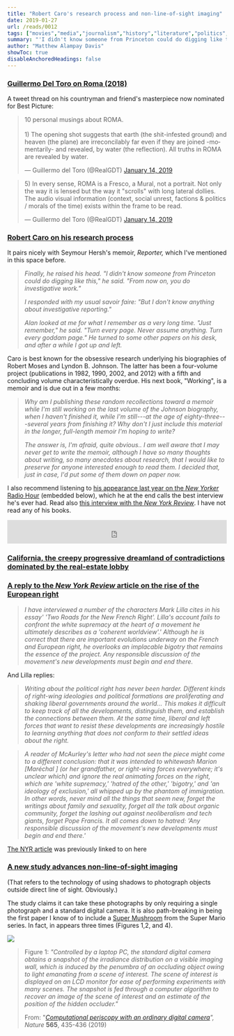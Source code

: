 ```yaml
---
title: "Robert Caro's research process and non-line-of-sight imaging"
date: 2019-01-27
url: /reads/0012
tags: ["movies","media","journalism","history","literature","politics","europe","science","technology"]
summary: "'I didn't know someone from Princeton could do digging like this,' he said. 'From now on, you do investigative work.'"
author: "Matthew Alampay Davis"
showToc: true
disableAnchoredHeadings: false
---
```


### [Guillermo Del Toro on Roma (2018)](https://twitter.com/RealGDT/status/1084701184110153729?ref_src=twsrc%5Etfw%22)

A tweet thread on his countryman and friend's masterpiece now nominated
for Best Picture:

<blockquote class="twitter-tweet"><p lang="en" dir="ltr">10 personal musings about ROMA. <br><br>1) The opening shot suggests that earth (the shit-infested ground) and heaven (the plane) are irreconcilably far even if they are joined -momentarily- and revealed, by water (the reflection). All truths in ROMA are revealed by water.</p>&mdash; Guillermo del Toro (@RealGDT) <a href="https://twitter.com/RealGDT/status/1084701184110153729?ref_src=twsrc%5Etfw">January 14, 2019</a></blockquote> <script async src="https://platform.twitter.com/widgets.js" charset="utf-8"></script>

<blockquote class="twitter-tweet"><p lang="en" dir="ltr">5) In every sense, ROMA is a Fresco, a Mural, not a portrait. Not only the way it is lensed but the way it &quot;scrolls&quot; with long lateral dollies. The audio visual information (context, social unrest, factions &amp; politics / morals of the time) exists within the frame to be read.</p>&mdash; Guillermo del Toro (@RealGDT) <a href="https://twitter.com/RealGDT/status/1084704182563594240?ref_src=twsrc%5Etfw">January 14, 2019</a></blockquote> <script async src="https://platform.twitter.com/widgets.js" charset="utf-8"></script>

### [Robert Caro on his research process](https://www.newyorker.com/magazine/2019/01/28/the-secrets-of-lyndon-johnsons-archives)

It pairs nicely with Seymour Hersh's memoir, *Reporter,* which I've
mentioned in this space before.

> *Finally, he raised his head. "I didn't know someone from Princeton
> could do digging like this," he said. "From now on, you do
> investigative work."*
>
> *I responded with my usual savoir faire: "But I don't know anything
> about investigative reporting."*
>
> *Alan looked at me for what I remember as a very long time. "Just
> remember," he said. "Turn every page. Never assume anything. Turn
> every goddam page." He turned to some other papers on his desk, and
> after a while I got up and left.*

Caro is best known for the obsessive research underlying his biographies
of Robert Moses and Lyndon B. Johnson. The latter has been a four-volume
project (publications in 1982, 1990, 2002, and 2012) with a fifth and
concluding volume characteristically overdue. His next book, "Working",
is a memoir and is due out in a few months:

> *Why am I publishing these random recollections toward a memoir while
> I'm still working on the last volume of the Johnson biography, when I
> haven't finished it, while I'm still---at the age of
> eighty-three---several years from finishing it? Why don't I just
> include this material in the longer, full-length memoir I'm hoping to
> write?*
>
> *The answer is, I'm afraid, quite obvious.. I am well aware that I may
> never get to write the memoir, although I have so many thoughts about
> writing, so many anecdotes about research, that I would like to
> preserve for anyone interested enough to read them. I decided that,
> just in case, I'd put some of them down on paper now.*

I also recommend listening to [his appearance last year on the *New
Yorker* Radio
Hour](https://www.wnycstudios.org/story/robert-caro-fall-new-york)
(embedded below), which he at the end calls the best interview he's ever
had. Read also [this interview with the *New York
Review*](https://www.nybooks.com/daily/2018/01/16/studies-in-power-an-interview-with-robert-caro/).
I have not read any of his books.

<iframe frameborder="0" src="https://www.wnyc.org/widgets/ondemand_player/wnycstudios/#file=/audio/json/853014/&amp;share=1" width="100%" height="54"></iframe>

### [California, the creepy progressive dreamland of contradictions dominated by the real-estate lobby](https://www.nybooks.com/articles/2019/01/17/california-the-state-of-resistance/)

### [A reply to the *New York Review* article on the rise of the European right](https://www.nybooks.com/articles/2019/01/17/how-to-write-about-the-right-an-exchange/)

> *I have interviewed a number of the characters Mark Lilla cites in his
> essay' 'Two Roads for the New French Right'. Lilla's account fails to
> confront the white supremacy at the heart of a movement he ultimately
> describes as a 'coherent worldview'.' Although he is correct that
> there are important evolutions underway on the French and European
> right, he overlooks an implacable bigotry that remains the essence of
> the project. Any responsible discussion of the movement's new
> developments must begin and end there.*

And Lilla replies:

> *Writing about the political right has never been harder. Different
> kinds of right-wing ideologies and political formations are
> proliferating and shaking liberal governments around the world... This
> makes it difficult to keep track of all the developments, distinguish
> them, and establish the connections between them. At the same time,
> liberal and left forces that want to resist these developments are
> increasingly hostile to learning anything that does not conform to
> their settled ideas about the right.*

> *A reader of McAurley's letter who had not seen the piece might come
> to a different conclusion: that it was intended to whitewash Marion
> [Maréchal ] (or her grandfather, or right-wing forces everywhere; it's
> unclear which) and ignore the real animating forces on the right,
> which are 'white supremacy,' 'hatred of the other,' 'bigotry,' and 'an
> ideology of exclusion,' all whipped up by the phantom of immigration.
> In other words, never mind all the things that seem new, forget the
> writings about family and sexuality, forget all the talk about organic
> community, forget the lashing out against neoliberalism and tech
> giants, forget Pope Francis. It all comes down to hatred: 'Any
> responsible discussion of the movement's new developments must begin
> and end there.'*

[The NYR
article](https://www.wmadavis.com/links/2018/12/24/what-ive-been-reading)
was previously linked to on here

### [A new study advances non-line-of-sight imaging](https://www.nature.com/articles/d41586-019-00174-1)

(That refers to the technology of using shadows to photograph objects
outside direct line of sight. Obviously.)

The study claims it can take these photographs by only requiring a
single photograph and a standard digital camera. It is also
path-breaking in being the first paper I know of to include a [Super
Mushroom](https://www.mariowiki.com/Super_Mushroom) from the Super Mario
series. In fact, in appears three times (Figures 1,2, and 4).

![](/posts/post-files/mushroomfigure.webp)

> Figure 1: *"Controlled by a laptop PC, the standard digital camera
> obtains a snapshot of the irradiance distribution on a visible imaging
> wall, which is induced by the penumbra of an occluding object owing to
> light emanating from a scene of interest. The scene of interest is
> displayed on an LCD monitor for ease of performing experiments with
> many scenes. The snapshot is fed through a computer algorithm to
> recover an image of the scene of interest and an estimate of the
> position of the hidden occluder."*
>
> From: "[*Computational periscopy with an ordinary digital
> camera*](https://www.nature.com/articles/s41586-018-0868-6)*", Nature*
> **565**, 435-436 (2019)
